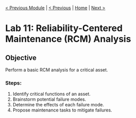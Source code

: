 [< Previous Module](./../modules/12-reliability.md) | [< Previous](./lab10-advanced-mobile.md) | [Home](../README.md) | [Next >](./lab12-civil-infrastructure.md)

# Lab 11: Reliability-Centered Maintenance (RCM) Analysis

## Objective
Perform a basic RCM analysis for a critical asset.

### Steps:
1. Identify critical functions of an asset.
2. Brainstorm potential failure modes.
3. Determine the effects of each failure mode.
4. Propose maintenance tasks to mitigate failures.